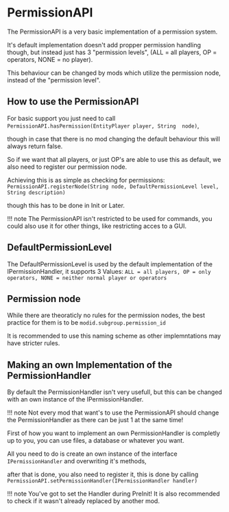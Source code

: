 PermissionAPI
=============

The PermissionAPI is a very basic implementation of a permission system.

It's default implementation doesn't add propper permission handling though, but instead just has 3 "permission levels", (ALL = all players, OP = operators, NONE = no player).

This behaviour can be changed by mods which utilize the permission node, instead of the "permission level".

How to use the PermissionAPI
-----------------------------

For basic support you just need to call `PermissionAPI.hasPermission(EntityPlayer player, String  node)`,

though in case that there is no mod changing the default behaviour this will always return false.

So if we want that all players, or just OP's are able to use this as default, we also need to register our permission node.

Achieving this is as simple as checking for permissions: `PermissionAPI.registerNode(String node, DefaultPermissionLevel level, String description)`

though this has to be done in Init or Later.

!!! note
    The PermissionAPI isn't restricted to be used for commands, you could also use it for other things, like restricting acces to a GUI.

DefaultPermissionLevel
--------------

The DefaultPermissionLevel is used by the default implementation of the IPermissionHandler, it supports 3 Values:
`ALL = all players, OP = only operators, NONE = neither normal player or operators`

Permission node
---------------------------------------

While there are theoraticly no rules for the permission nodes, the best practice for them is to be `modid.subgroup.permission_id`

It is recommended to use this naming scheme as other implemntations may have stricter rules.

Making an own Implementation of the PermissionHandler
--------------------------------------

By default the PermissionHandler isn't very usefull, but this can be changed with an own instance of the IPermissionHandler.

!!! note
    Not every mod that want's to use the PermissionAPI should change the PermissionHandler as there can be just 1 at the same time!

First of how you want to implement an own PermissionHandler is completly up to you, you can use files, a database or whatever you want.

All you need to do is create an own instance of the interface `IPermissionHandler` and overwriting it's methods,

after that is done, you also need to register it, this is done by calling `PermissionAPI.setPermissionHandler(IPermissionHandler handler)`

!!! note
    You've got to set the Handler during PreInit!
    It is also recommended to check if it wasn't already replaced by another mod.
